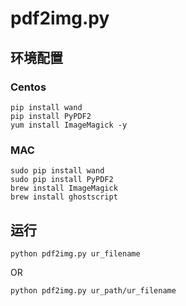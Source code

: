 # pdf2img.py

## 环境配置
### Centos
```
pip install wand
pip install PyPDF2
yum install ImageMagick -y
```
### MAC
```
sudo pip install wand
sudo pip install PyPDF2
brew install ImageMagick
brew install ghostscript
```


## 运行
```
python pdf2img.py ur_filename
```

OR

```
python pdf2img.py ur_path/ur_filename
```